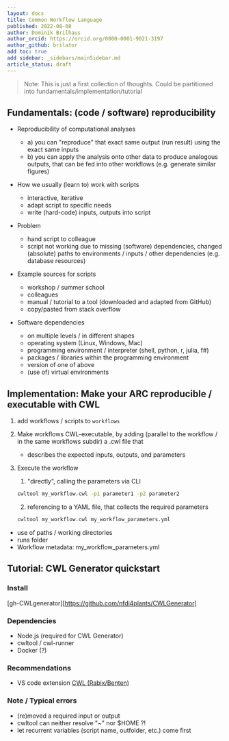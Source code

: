 ```yaml
---
layout: docs
title: Common Workflow Language
published: 2022-08-08
author: Dominik Brilhaus
author_orcid: https://orcid.org/0000-0001-9021-3197
author_github: brilator
add toc: true
add sidebar: _sidebars/mainSidebar.md
article_status: draft
---
```


> Note: This is just a first collection of thoughts.
> Could be partitioned into fundamentals/implementation/tutorial

## Fundamentals: (code / software) reproducibility

- Reproducibility of computational analyses
  - a) you can "reproduce" that exact same output (run result) using the exact same inputs
  - b) you can apply the analysis onto other data to produce analogous outputs, that can be fed into other workflows (e.g. generate similar figures)

- How we usually (learn to) work with scripts
  - interactive, iterative
  - adapt script to specific needs
  - write (hard-code) inputs, outputs into script

- Problem
  - hand script to colleague
  - script not working due to missing (software) dependencies, changed (absolute) paths to environments / inputs / other dependencies (e.g. database resources)

- Example sources for scripts
  - workshop / summer school
  - colleagues
  - manual / tutorial to a tool (downloaded and adapted from GitHub)
  - copy/pasted from stack overflow

- Software dependencies
  - on multiple levels / in different shapes
  - operating system (Linux, Windows, Mac)
  - programming environment / interpreter (shell, python, r, julia, f#)
  - packages / libraries within the programming environment
  - version of one of above
  - (use of) virtual environments

## Implementation: Make your ARC reproducible / executable with CWL

1. add workflows / scripts to `workflows`
2. Make workflows CWL-executable, by adding (parallel to the workflow / in the same workflows subdir) a .cwl file that
   - describes the expected inputs, outputs, and parameters
3. Execute the workflow
   1. "directly", calling the parameters via CLI
    
    ```bash
    cwltool my_workflow.cwl -p1 parameter1 -p2 parameter2
    ```

   2. referencing to a YAML file, that collects the required parameters
    ```bash
    cwltool my_workflow.cwl my_workflow_parameters.yml
    ```

- use of paths / working directories
- runs folder
- Workflow metadata: my_workflow_parameters.yml

## Tutorial: CWL Generator quickstart

### Install

[gh-CWLgenerator][https://github.com/nfdi4plants/CWLGenerator]

### Dependencies

- Node.js (required for CWL Generator)
- cwltool / cwl-runner
- Docker (?)

### Recommendations

- VS code extension [CWL (Rabix/Benten)](https://marketplace.visualstudio.com/items?itemName=sbg-rabix.benten-cwl)


### Note / Typical errors

- (re)moved a required input or output
- cwltool can neither resolve "~" nor $HOME ?!
- let recurrent variables (script name, outfolder, etc.) come first
